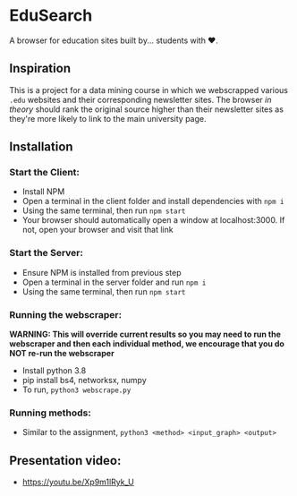 # EduSearch

A browser for education sites built by... students with ♥.

## Inspiration

This is a project for a data mining course in which we webscrapped various `.edu` websites and their corresponding newsletter sites.
The browser *in theory* should rank the original source higher than their newsletter sites as they're more likely to link to the main
university page.

## Installation

### Start the Client:
- Install NPM
- Open a terminal in the client folder and install dependencies with `npm i`
- Using the same terminal, then run `npm start`
- Your browser should automatically open a window at localhost:3000. If not, open your browser and visit that link

### Start the Server:
- Ensure NPM is installed from previous step
- Open a terminal in the server folder and run `npm i`
- Using the same terminal, then run `npm start`

### Running the webscraper:
**WARNING: This will override current results so you may need to run the webscraper and then each individual method, we encourage that you do NOT re-run the webscraper**
- Install python 3.8
- pip install bs4, networksx, numpy
- To run, `python3 webscrape.py`

### Running methods:
- Similar to the assignment, `python3 <method> <input_graph> <output>`

## Presentation video:
- https://youtu.be/Xp9m1lRyk_U

